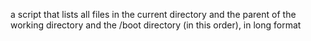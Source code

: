 a script that lists all files in the current directory and the parent of the working directory and the /boot directory (in this order), in long format
